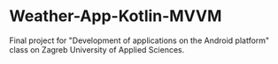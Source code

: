 # Weather-App-Kotlin-MVVM
Final project for "Development of applications on the Android platform" class on Zagreb University of Applied Sciences.